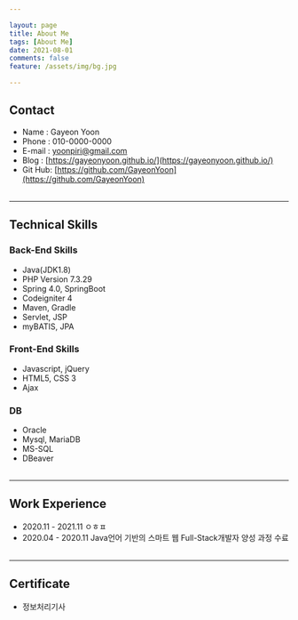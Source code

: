 ```yaml
---

layout: page
title: About Me
tags: [About Me]
date: 2021-08-01
comments: false
feature: /assets/img/bg.jpg

---  
```

 
## Contact
* Name : Gayeon Yoon
* Phone : 010-0000-0000
* E-mail : yoonpiri@gmail.com  
* Blog : [https://gayeonyoon.github.io/](https://gayeonyoon.github.io/)
* Git Hub: [https://github.com/GayeonYoon](https://github.com/GayeonYoon)
<br><br>

------
## Technical Skills
### Back-End Skills 
 * Java(JDK1.8)
 * PHP Version 7.3.29
 * Spring 4.0, SpringBoot
 * Codeigniter 4
 * Maven, Gradle 
 * Servlet, JSP
 * myBATIS, JPA

### Front-End Skills 
* Javascript, jQuery
 * HTML5, CSS 3 
 * Ajax
   
### DB
 * Oracle
 * Mysql, MariaDB
 * MS-SQL
 * DBeaver
<br><br>

------
## Work Experience
 * 2020.11 - 2021.11 ㅇㅎㅍ
 * 2020.04 - 2020.11 Java언어 기반의 스마트 웹 Full-Stack개발자 양성 과정 수료
<br><br>

------
## Certificate
 * 정보처리기사 

<br><br>

